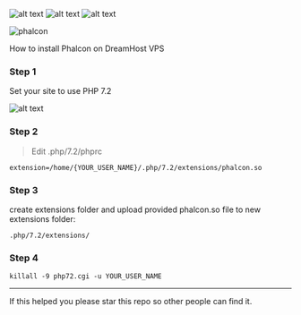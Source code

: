 ![alt text](https://img.shields.io/badge/PHP%20Version-7.2.11-blue.svg) ![alt text](https://img.shields.io/badge/Phalcon%20Version-3.4.3-green.svg) ![alt text](https://img.shields.io/badge/Ubuntu%20Version-14.04.5%20LTS-red.svg)

![phalcon](http://www.comnez.com/images/php-phalcon.png)

How to install Phalcon on DreamHost VPS 

### Step 1

Set your site to use PHP 7.2

![alt text](https://i.ibb.co/8rcxxrf/Screenshot-from-2019-06-04-11-07-33.png)


### Step 2

>Edit .php/7.2/phprc

```
extension=/home/{YOUR_USER_NAME}/.php/7.2/extensions/phalcon.so
```


### Step 3

create extensions folder and upload provided phalcon.so file to new extensions folder:

`.php/7.2/extensions/`


### Step 4
`killall -9 php72.cgi -u YOUR_USER_NAME`

___
If this helped you please star this repo so other people can find it.
